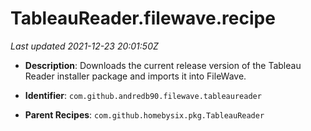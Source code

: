 # TableauReader.filewave.recipe

_Last updated 2021-12-23 20:01:50Z_

- **Description**: Downloads the current release version of the Tableau Reader installer package and imports it into FileWave.

- **Identifier**: `com.github.andredb90.filewave.tableaureader`

- **Parent Recipes**: `com.github.homebysix.pkg.TableauReader`

